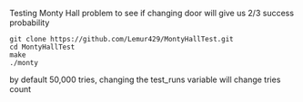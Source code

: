 Testing Monty Hall problem to see if changing door will give us 2/3 success probability

```
git clone https://github.com/Lemur429/MontyHallTest.git
cd MontyHallTest
make
./monty
```
by default 50,000 tries, changing the test_runs variable will change tries count
